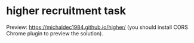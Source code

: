 # higher recruitment task

Preview: https://michaldec1984.github.io/higher/ (you should install CORS Chrome plugin to preview the solution).
